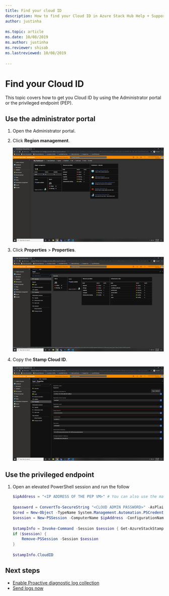 ```yaml
---
title: Find your cloud ID  
description: How to find your Cloud ID in Azure Stack Hub Help + Support.
author: justinha

ms.topic: article
ms.date: 10/08/2019
ms.author: justinha
ms.reviewer: shisab
ms.lastreviewed: 10/08/2019

---
```

# Find your Cloud ID

This topic covers how to get you Cloud ID by using the Administrator portal or the privileged endpoint (PEP). 

## Use the administrator portal

1. Open the Administrator portal. 
1. Click **Region management**.

   ![Screenshot of the Dashboard](./media/azure-stack-automatic-log-collection/dashboard.png)

1. Click **Properties** > **Properties**.

   ![Screenshot of the the Region blade](media/azure-stack-automatic-log-collection/region-blade.png)

1. Copy the **Stamp Cloud ID**.

   ![Screenshot of Region properties with Stamp Cloud ID](media/azure-stack-automatic-log-collection/region-properties-blade-with-stamp-cloud-id.png)


## Use the privileged endpoint

1. Open an elevated PowerShell session and run the follow

   ```powershell
   $ipAddress = "<IP ADDRESS OF THE PEP VM>" # You can also use the machine name instead of IP here.

   $password = ConvertTo-SecureString "<CLOUD ADMIN PASSWORD>" -AsPlainText -Force
   $cred = New-Object -TypeName System.Management.Automation.PSCredential ("<DOMAIN NAME>\CloudAdmin", $password)
   $session = New-PSSession -ComputerName $ipAddress -ConfigurationName PrivilegedEndpoint -Credential $cred

   $stampInfo = Invoke-Command -Session $session { Get-AzureStackStampInformation }
   if ($session) {
       Remove-PSSession -Session $session
   }

   $stampInfo.CloudID
   ```

## Next steps

* [Enable Proactive diagnostic log collection](azure-stack-configure-automatic-diagnostic-log-collection.md)
* [Send logs now](azure-stack-configure-on-demand-diagnostic-log-collection.md)







